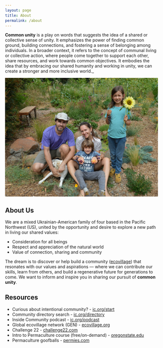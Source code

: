 ```yaml
---
layout: page
title: About
permalink: /about
---
```


**Common unity** is a play on words that suggests the idea of a shared or collective sense of unity. It emphasizes the power of finding common ground, building connections, and fostering a sense of belonging among individuals. In a broader context, it refers to the concept of communal living or collective action, where people come together to support each other, share resources, and work towards common objectives. It embodies the idea that by embracing our shared humanity and working in unity, we can create a stronger and more inclusive world._


![Family photo in the garden](/assets/img/family.jpg "Family photo")


## About Us

We are a mixed Ukrainian-American family of four based in the Pacific Northwest (US), united by the opportunity and desire to explore a new path in living our shared values:
+ Consideration for all beings
+ Respect and appreciation of the natural world
+ Value of connection, sharing and community

The dream is to discover or help build a community ([ecovillage](https://en.wikipedia.org/wiki/Ecovillage)) that resonates with our values and aspirations — where we can contribute our skills, learn from others, and build a regenerative future for generations to come. We want to inform and inspire you in sharing our pursuit of **common unity**.


## Resources

+ Curious about intentional community? - [ic.org/start](https://www.ic.org/start)
+ Community directory search - [ic.org/directory](https://www.ic.org/)
+ Inside Community podcast - [ic.org/podcast](https://www.ic.org/podcast/)
+ Global ecovillage network (GEN) - [ecovillage.org](https://ecovillage.org/)
+ Challenge 22 - [challenge22.com](https://challenge22.com/)
+ Intro to Permaculture course (free/on-demand) - [oregonstate.edu](https://workspace.oregonstate.edu/free-on-demand-intro-to-permaculture-open-online-resource)
+ Permaculture goofballs - [permies.com](https://permies.com/)